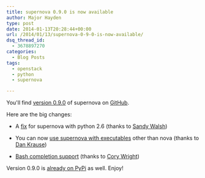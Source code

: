 ```yaml
---
title: supernova 0.9.0 is now available
author: Major Hayden
type: post
date: 2014-01-13T20:28:44+00:00
url: /2014/01/13/supernova-0-9-0-is-now-available/
dsq_thread_id:
  - 3678897270
categories:
  - Blog Posts
tags:
  - openstack
  - python
  - supernova

---
```

You'll find [version 0.9.0][1] of supernova on [GitHub][2].

Here are the big changes:

* A [fix][3] for supernova with python 2.6 (thanks to [Sandy Walsh][4])

* You can now [use supernova with executables][5] other than nova (thanks to [Dan Krause][6])

* [Bash completion support][7] (thanks to [Cory Wright][8])

Version 0.9.0 is [already on PyPi][9] as well. Enjoy!

 [1]: https://github.com/major/supernova/releases/tag/v0.9.0
 [2]: https://github.com/major/supernova
 [3]: https://github.com/major/supernova/commit/2e5e00ac97254ef7d03f2b61e649fe2b6476faa4
 [4]: https://github.com/SandyWalsh
 [5]: https://github.com/major/supernova/pull/31
 [6]: https://github.com/dankrause
 [7]: https://github.com/major/supernova/pull/10
 [8]: https://github.com/corywright
 [9]: https://pypi.python.org/pypi/supernova/0.9.0
